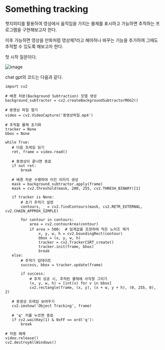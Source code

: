 # Something tracking


챗지피티를 활용하여 영상에서 움직임을 가지는 물체를 표시하고 가능하면 추적하는 프로그램을 구현해보고자 한다.


이후 가능하면 영상을 만화처럼 영상체?라고 해야하나 바꾸는 기능을 추가하여 그때도 추적할 수 있도록 해보고자 한다.

첫 시작 질문이다.

![image](https://github.com/29pyg/ARbox/assets/61642764/b63494eb-f510-4ac2-8798-8e6a5debfce6)


chat gpt의 코드는 다음과 같다.
 ```
 import cv2

# 배경 차분(Background Subtraction) 모델 생성
background_subtractor = cv2.createBackgroundSubtractorMOG2()

# 동영상 파일 열기
video = cv2.VideoCapture('동영상파일.mp4')

# 추적할 물체 초기화
tracker = None
bbox = None

while True:
    # 다음 프레임 읽기
    ret, frame = video.read()
    
    # 동영상이 끝나면 종료
    if not ret:
        break
    
    # 배경 차분 수행하여 이진 이미지 생성
    mask = background_subtractor.apply(frame)
    mask = cv2.threshold(mask, 200, 255, cv2.THRESH_BINARY)[1]
    
    if tracker is None:
        # 초기 추적기 설정
        contours, _ = cv2.findContours(mask, cv2.RETR_EXTERNAL, cv2.CHAIN_APPROX_SIMPLE)
        
        for contour in contours:
            area = cv2.contourArea(contour)
            if area > 500:  # 임계값을 조정하여 작은 노이즈 제거
                x, y, w, h = cv2.boundingRect(contour)
                bbox = (x, y, w, h)
                tracker = cv2.TrackerCSRT_create()
                tracker.init(frame, bbox)
                break
    else:
        # 추적기 업데이트
        success, bbox = tracker.update(frame)
        
        if success:
            # 추적 성공 시, 추적된 물체에 사각형 그리기
            (x, y, w, h) = [int(v) for v in bbox]
            cv2.rectangle(frame, (x, y), (x + w, y + h), (0, 255, 0), 2)
        
    # 동영상 프레임 보여주기
    cv2.imshow('Object Tracking', frame)
    
    # 'q' 키를 누르면 종료
    if cv2.waitKey(1) & 0xFF == ord('q'):
        break

# 자원 해제
video.release()
cv2.destroyAllWindows()

  ```
